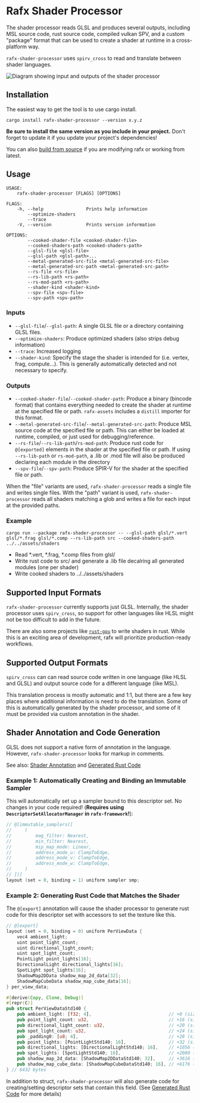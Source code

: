 # Rafx Shader Processor

The shader processor reads GLSL and produces several outputs, including MSL source code, rust source code, compiled
vulkan SPV, and a custom "package" format that can be used to create a shader at runtime in a cross-platform way.

`rafx-shader-processor` uses `spirv_cross` to read and translate between shader languages.

![Diagram showing input and outputs of the shader processor](../images/shader_processor.png)

## Installation

The easiest way to get the tool is to use cargo install.

```
cargo install rafx-shader-processor --version x.y.z
```

**Be sure to install the same version as you include in your project.** Don't forget to update it if you update your
project's dependencies!

You can also [build from source](../../rafx-shader-processor) if you are modifying rafx or working from latest.

## Usage

```
USAGE:
    rafx-shader-processor [FLAGS] [OPTIONS]

FLAGS:
    -h, --help                Prints help information
        --optimize-shaders    
        --trace               
    -V, --version             Prints version information

OPTIONS:
        --cooked-shader-file <cooked-shader-file>                
        --cooked-shaders-path <cooked-shaders-path>              
        --glsl-file <glsl-file>                                  
        --glsl-path <glsl-path>...                               
        --metal-generated-src-file <metal-generated-src-file>    
        --metal-generated-src-path <metal-generated-src-path>    
        --rs-file <rs-file>                                      
        --rs-lib-path <rs-path>                                      
        --rs-mod-path <rs-path>                                   
        --shader-kind <shader-kind>                              
        --spv-file <spv-file>                                    
        --spv-path <spv-path>      
```

### Inputs

 * `--glsl-file`/`--glsl-path`: A single GLSL file or a directory containing GLSL files.
 * `--optimize-shaders`: Produce optimized shaders (also strips debug information)
 * `--trace`: Increased logging
 * `--shader-kind`: Specify the stage the shader is intended for (i.e. vertex, frag, compute...). This is generally
   automatically detected and not necessary to specify.

### Outputs

 * `--cooked-shader-file`/`--cooked-shader-path`: Produce a binary (bincode format) that contains everything needed to
   create the shader at runtime at the specified file or path. `rafx-assets` includes a `distill` importer for this 
   format. 
 * `--metal-generated-src-file`/`--metal-generated-src-path`: Produce MSL source code at the specified file or path. This can either be loaded at
   runtime, compiled, or just used for debugging/reference.
 * `--rs-file`/`--rs-lib-path`/`rs-mod-path`: Produce rust code for `@[exported]` elements in the shader at the specified file or path. 
   If using `--rs-lib-path` or `rs-mod-path`, a .lib or .mod file will also be produced declaring each module in the directory
 * `--spv-file`/`--spv-path`: Produce SPIR-V for the shader at the specified file or path.

When the "file" variants are used, `rafx-shader-processor` reads a single file and writes single files. With the "path"
variant is used, `rafx-shader-processor` reads all shaders matching a glob and writes a file for each input at the
provided paths.


### Example

`cargo run --package rafx-shader-processor -- --glsl-path glsl/*.vert glsl/*.frag glsl/*.comp --rs-lib-path src --cooked-shaders-path ../../assets/shaders`

 * Read *.vert, *.frag, *.comp files from glsl/
 * Write rust code to src/ and generate a .lib file decalring all generated modules (one per shader)
 * Write cooked shaders to ../../assets/shaders

## Supported Input Formats

`rafx-shader-processor` currently supports just GLSL. Internally, the shader processor uses `spirv_cross`, so support
for other languages like HLSL might not be too difficult to add in the future.

There are also some projects like [`rust-gpu`](https://github.com/EmbarkStudios/rust-gpu) to write shaders
in rust. While this is an exciting area of development, rafx will prioritize production-ready workflows.

## Supported Output Formats

`spirv_cross` can can read source code written in one language (like HLSL and GLSL) and output source code for a
different language (like MSL).

This translation process is mostly automatic and 1:1, but there are a few key places where additional information is
need to do the translation. Some of this is automatically generated by the shader processor, and some of it must be
provided via custom annotation in the shader.

## Shader Annotation and Code Generation

GLSL does not support a native form of annotation in the language. However, `rafx-shader-processor` looks for markup
in comments.

See also: [Shader Annotation](shader_annotation.md) and [Generated Rust Code](generated_rust_code.md)

### Example 1: Automatically Creating and Binding an Immutable Sampler

This will automatically set up a sampler bound to this descriptor set. No changes in your code required! (**Requires
using `DescriptorSetAllocatorManager` in `rafx-framework`!**):

```c
// @[immutable_samplers([
//     (
//         mag_filter: Nearest,
//         min_filter: Nearest,
//         mip_map_mode: Linear,
//         address_mode_u: ClampToEdge,
//         address_mode_v: ClampToEdge,
//         address_mode_w: ClampToEdge,
//     )
// ])]
layout (set = 0, binding = 1) uniform sampler smp;
```

### Example 2: Generating Rust Code that Matches the Shader

The `@[export]` annotation will cause the shader processor to generate rust code for this descriptor set with accessors
to set the texture like this.

```c
// @[export]
layout (set = 0, binding = 0) uniform PerViewData {
    vec4 ambient_light;
    uint point_light_count;
    uint directional_light_count;
    uint spot_light_count;
    PointLight point_lights[16];
    DirectionalLight directional_lights[16];
    SpotLight spot_lights[16];
    ShadowMap2DData shadow_map_2d_data[32];
    ShadowMapCubeData shadow_map_cube_data[16];
} per_view_data;
```

```rust
#[derive(Copy, Clone, Debug)]
#[repr(C)]
pub struct PerViewDataStd140 {
    pub ambient_light: [f32; 4],                             // +0 (size: 16)
    pub point_light_count: u32,                              // +16 (size: 4)
    pub directional_light_count: u32,                        // +20 (size: 4)
    pub spot_light_count: u32,                               // +24 (size: 4)
    pub _padding0: [u8; 4],                                  // +28 (size: 4)
    pub point_lights: [PointLightStd140; 16],                // +32 (size: 1024)
    pub directional_lights: [DirectionalLightStd140; 16],    // +1056 (size: 1024)
    pub spot_lights: [SpotLightStd140; 16],                  // +2080 (size: 1536)
    pub shadow_map_2d_data: [ShadowMap2DDataStd140; 32],     // +3616 (size: 2560)
    pub shadow_map_cube_data: [ShadowMapCubeDataStd140; 16], // +6176 (size: 256)
} // 6432 bytes
```

In addition to struct, `rafx-shader-processor` will also generate code for creating/setting descriptor sets that contain
this field. (See [Generated Rust Code](generated_rust_code.md) for more details)
